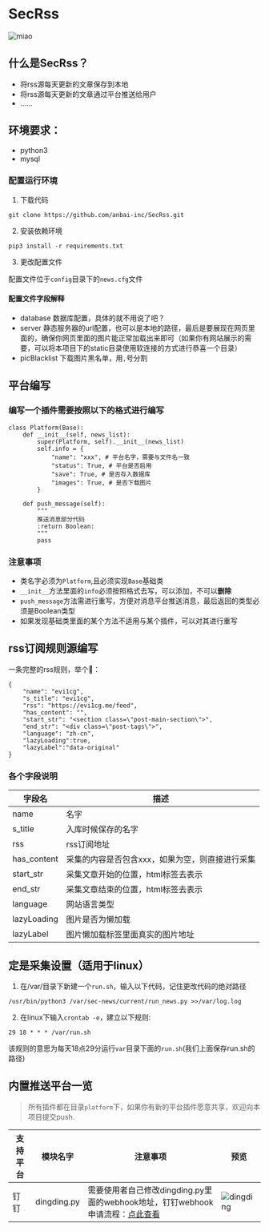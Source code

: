 # SecRss
![miao](http://mweb.03sec.com/2018-01-29-timg.jpeg)

## 什么是SecRss？
- 将rss源每天更新的文章保存到本地
- 将rss源每天更新的文章通过平台推送给用户
- ……

## 环境要求：
- python3
- mysql

### 配置运行环境
1. 下载代码

```
git clone https://github.com/anbai-inc/SecRss.git
```

2. 安装依赖环境

```
pip3 install -r requirements.txt
```

3. 更改配置文件

配置文件位于`config`目录下的`news.cfg`文件
#### 配置文件字段解释
- database
数据库配置，具体的就不用说了吧？
- server
静态服务器的url配置，也可以是本地的路径，最后是要展现在网页里面的，确保你网页里面的图片能正常加载出来即可（如果你有网站展示的需要，可以将本项目下的static目录使用软连接的方式进行恭喜一个目录）
- picBlacklist
下载图片黑名单，用`,`号分割

## 平台编写

### 编写一个插件需要按照以下的格式进行编写

```
class Platform(Base):
    def __init__(self, news_list):
        super(Platform, self).__init__(news_list)
        self.info = {
            "name": "xxx", # 平台名字，需要与文件名一致
            "status": True, # 平台是否启用
            "save": True, # 是否存入数据库
            "images": True, # 是否下载图片
        }

    def push_message(self):
        """
        推送消息部分代码
        :return Boolean:
        """
        pass
```
### 注意事项
- 类名字必须为`Platform`,且必须实现`Base`基础类
- `__init__`方法里面的`info`必须按照格式去写，可以添加，不可以**删除**
- `push_message`方法需进行重写，方便对消息平台推送消息，最后返回的类型必须是Boolean类型
- 如果发现基础类里面的某个方法不适用与某个插件，可以对其进行重写

## rss订阅规则源编写
一条完整的rss规则，举个🌰：

```
{
    "name": "evi1cg",
    "s_title": "evi1cg",
    "rss": "https://evi1cg.me/feed",
    "has_content": "",
    "start_str": "<section class=\"post-main-section\">",
    "end_str": "<div class=\"post-tags\">",
    "language": "zh-cn",
    "lazyLoading":true,
    "lazyLabel":"data-original"
}
```
### 各个字段说明

| 字段名 | 描述 |
| --- | --- |
| name | 名字 |
| s_title | 入库时候保存的名字 |
| rss | rss订阅地址 |
| has_content | 采集的内容是否包含xxx，如果为空，则直接进行采集 |
| start_str | 采集文章开始的位置，html标签去表示 |
| end_str | 采集文章结束的位置，html标签去表示 |
| language | 网站语言类型 |
| lazyLoading | 图片是否为懒加载 |
| lazyLabel | 图片懒加载标签里面真实的图片地址 |


## 定是采集设置（适用于linux）
1. 在/var/目录下新建一个`run.sh`，输入以下代码，记住更改代码的绝对路径

```
/usr/bin/python3 /var/sec-news/current/run_news.py >>/var/log.log
```
2. 在linux下输入`crontab -e`，建立以下规则:

```
29 18 * * * /var/run.sh
```
该规则的意思为每天18点29分运行`var`目录下面的`run.sh`(我们上面保存run.sh的路径)

## 内置推送平台一览

> 所有插件都在目录`platform`下，如果你有新的平台插件愿意共享，欢迎向本项目提交push.

| 支持平台 | 模块名字 | 注意事项 | 预览 |
| --- | --- | --- | --- |
| 钉钉 | dingding.py | 需要使用者自己修改dingding.py里面的webhook地址，钉钉webhook申请流程：[点此查看](https://open-doc.dingtalk.com/docs/doc.htm?spm=a219a.7629140.0.0.EiKypY&treeId=257&articleId=105735&docType=1) | ![dingding](http://mweb.03sec.com/2018-01-29-15172071615268.jpg) |

